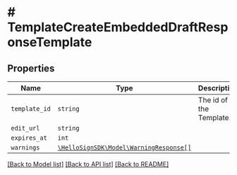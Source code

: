 # # TemplateCreateEmbeddedDraftResponseTemplate



## Properties

Name | Type | Description | Notes
------------ | ------------- | ------------- | -------------
| `template_id` | ```string``` |  The id of the Template.  |  |
| `edit_url` | ```string``` |    |  |
| `expires_at` | ```int``` |    |  |
| `warnings` | [```\HelloSignSDK\Model\WarningResponse[]```](WarningResponse.md) |    |  |

[[Back to Model list]](../../README.md#models) [[Back to API list]](../../README.md#endpoints) [[Back to README]](../../README.md)

